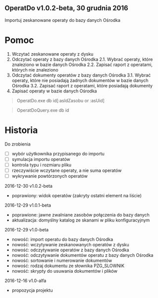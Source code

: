 ﻿OperatDo v1.0.2-beta, 30 grudnia 2016
---
Importuj zeskanowane operaty do bazy danych Ośrodka

# Pomoc

1. Wczytać zeskanowane operaty z dysku
2. Odczytać operaty z bazy danych Ośrodka
2.1. Wybrać operaty, które znaleziono w bazie danych Ośrodka
2.2. Zapisać raport z operatami, których nie znaleziono
3. Odczytać dokumenty operatów z bazy danych Ośrodka
3.1. Wybrać operaty, które nie posiadają żadnych dokumentów w bazie danych Ośrodka
3.2. Zapisać raport z operatami, które posiadają dokumenty
4. Zapisać operaty w bazie danych Ośrodka

> OperatDo.exe db id[:asIdZasobu or :asUid]

> OperatDoQuery.exe db id

# Historia

Do zrobienia

* [ ] wybór użytkownika przypisanego do importu
* [ ] symulacja importu operatów
* [ ] kontrola typu i rozmiaru pliku
* [ ] rzeczywiście wczytane operaty, a nie suma operatów
* [ ] wykrywanie powtórzonych operatów

2016-12-30 v1.0.2-beta

* poprawiony: widok operatów (zakryty ostatni element na liście)

2016-12-29 v1.0.1-beta

* poprawione: jawne zwalniane zasobów połączenia do bazy danych
* aktualizacja: domyślny katalog ze skanami w pliku konfiguracyjnym

2016-12-29 v1.0-beta

* nowość: import operatu do bazy danych Ośrodka
* nowość: wczytywanie zeskanowanych operatów z dysku
* nowość: odczytywanie operatów z bazy danych Ośrodka
* nowość: odczytywanie dokumentów operatu z bazy danych Ośrodka
* nowość: sortowanie i numerowanie dokumentów
* nowość: rodzaj dokumentu ze słownika PZG_SLOWNIK
* nowość: skrypty do usuwania dokumentów i plików

2016-12-16 v1.0-alfa

* propozycja projektu
